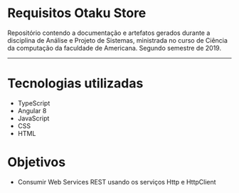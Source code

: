 # Requisitos Otaku Store

Repositório contendo a documentação e artefatos gerados durante a disciplina de Análise e Projeto de Sistemas, ministrada no curso de Ciência da computação da faculdade de Americana. Segundo semestre de 2019.

***

# Tecnologias utilizadas
* TypeScript
* Angular 8
* JavaScript
* CSS
* HTML

# Objetivos

* Consumir Web Services REST usando os serviços Http e HttpClient
